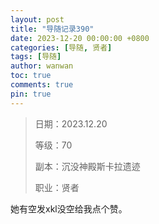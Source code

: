 ```yaml
---
layout: post
title: "导随记录390"
date: 2023-12-20 00:00:00 +0800
categories: [导随, 贤者]
tags: [导随]
author: wanwan
toc: true
comments: true
pin: true
---
```

> 日期：2023.12.20
>
> 等级：70
>
> 副本：沉没神殿斯卡拉遗迹
>
> 职业：贤者

她有空发xkl没空给我点个赞。